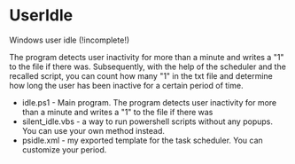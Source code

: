 # UserIdle
Windows user idle (!incomplete!)


The program detects user inactivity for more than a minute and writes a "1" to the file if there was. Subsequently, with the help of the scheduler and the recalled script, you can count how many "1" in the txt file and determine how long the user has been inactive for a certain period of time.
- idle.ps1 - Main program. The program detects user inactivity for more than a minute and writes a "1" to the file if there was
- silent_idle.vbs - a way to run powershell scripts without any popups. You can use your own method instead.
- psidle.xml - my exported template for the task scheduler. You can customize your period.
